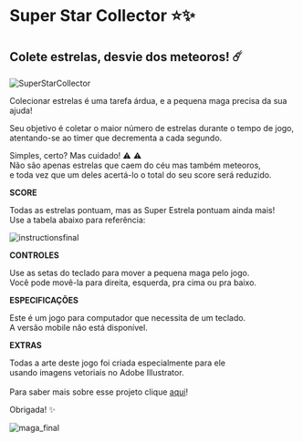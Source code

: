 # Super Star Collector :star::sparkles:

## Colete estrelas, desvie dos meteoros! :comet:

![SuperStarCollector](https://user-images.githubusercontent.com/96324159/155626264-58ae7021-553f-4ca2-a8d2-99716da6c5e5.png)


Colecionar estrelas é uma tarefa árdua, e a pequena maga precisa da sua ajuda!

Seu objetivo é coletar o maior número de estrelas durante o tempo de jogo,<br>
atentando-se ao timer que decrementa a cada segundo.

Simples, certo? Mas cuidado! :warning: :warning: <br>
Não são apenas estrelas que caem do céu mas também meteoros, <br> 
e toda vez que um deles acertá-lo o total do seu score será reduzido.

<b>SCORE</b>

Todas as estrelas pontuam, mas as Super Estrela pontuam ainda mais!<br>
Use a tabela abaixo para referência:


![instructionsfinal](https://user-images.githubusercontent.com/96324159/155624489-26e53f86-319b-40b3-9398-8a7e8ae1a6be.png)

<b>CONTROLES</b>

Use as setas do teclado para mover a pequena maga pelo jogo.<br>
Você pode movê-la para direita, esquerda, pra cima ou pra baixo.<br>

<b>ESPECIFICAÇÕES</b> 

Este é um jogo para computador que necessita de um teclado.<br>
A versão mobile não está disponível.<br>

<b>EXTRAS</b>
  
 Todas a arte deste jogo foi criada especialmente para ele <br>
 usando imagens vetoriais no Adobe Illustrator.<br><br>
 Para saber mais sobre esse projeto clique [aqui](https://docs.google.com/presentation/d/1Qyw6Ahxk7EAXCOUR87cV1nJFycU-nX1D4hPRwAtGo4w/edit?usp=sharing)!<br>
 
Obrigada! :sparkles:</b>
 
![maga_final](https://user-images.githubusercontent.com/96324159/155629135-bd5291d1-50c6-4f7a-a960-a1c079005dba.png)

 

  
  

  












